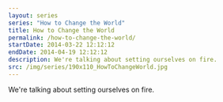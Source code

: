 ```yaml
---
layout: series
series: "How to Change the World"
title: How to Change the World
permalink: /how-to-change-the-world/
startDate: 2014-03-22 12:12:12
endDate: 2014-04-19 12:12:12
description: We're talking about setting ourselves on fire.
src: /img/series/190x110_HowToChangeWorld.jpg
---
```


We're talking about setting ourselves on fire.